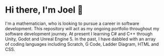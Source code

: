 <h1> Hi there, I'm Joel 👋 </h1>

<p>
  I'm a mathematician, who is looking to pursue a career in software development. This repository will act as my ongoing portfolio throughout my software development journey. At present I learning C# and C++ through Unity, Godot and Unreal Engine 5. In the past, I have dabbled with an array of coding languages including Scratch, G Code, Ladder Diagram, HTML and CSS.
</p>


<!--
**Scyxeno/Scyxeno** is a ✨ _special_ ✨ repository because its `README.md` (this file) appears on your GitHub profile.

Here are some ideas to get you started:

- 🔭 I’m currently working on ...
- 🌱 I’m currently learning ...
- 👯 I’m looking to collaborate on ...
- 🤔 I’m looking for help with ...
- 💬 Ask me about ...
- 📫 How to reach me: ...
- 😄 Pronouns: ...
- ⚡ Fun fact: ...
-->
